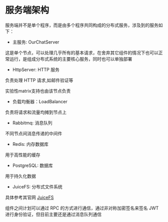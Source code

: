 # 服务端架构

服务端并不是单个程序，而是由多个程序共同构成的分布式服务，涉及到的服务如下：

- 主服务: OurChatServer

这是单个节点，可以处理几乎所有的基本请求，在舍弃其它组件的情况下也可以正常运行，是组成分布式系统的主要核心服务，同时也可以单独部署

- HttpServer: HTTP 服务

负责处理 HTTP 请求,如邮件验证等

实验性matrix支持也由该节点负责

- 负载均衡器：LoadBalancer

负责将请求和流量均摊到节点上

- Rabbitmq: 消息队列

不同节点间消息传递的中间件

- Redis: 内存数据库

用于高性能的缓存

- PostgreSQL: 数据库

用于持久化数据

- JuiceFS: 分布式文件系统

具体参考其官网 [JuiceFS](https://juicefs.com)

组件之间计划可以通过 RPC 的方式进行通信，通过非对称加密签名来签名 JWT 进行身份验证，但目前主要还是通过消息队列通信
